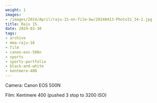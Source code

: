 ```yaml
---
weight: 1
images:
- /images/2024/April/raju-15-on-film-bw/20240413-Photo31_34-2.jpg
title: Raju 15.
date: 2024-03-30
tags:
- archive
- mma-raju-16
- film
- canon-eos-500n
- sports
- sports-portfolio
- black-and-white
- kentmere-400
---
```


Camera: Canon EOS 500N

Film: Kentmere 400 (pushed 3 stop to 3200 ISO)